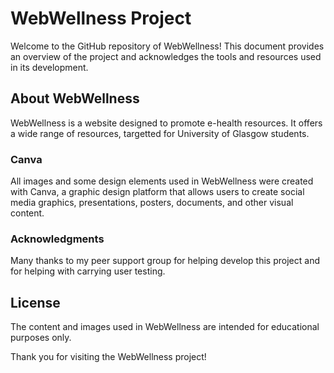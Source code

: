 # WebWellness Project
Welcome to the GitHub repository of WebWellness! This document provides an overview of the project and acknowledges the tools and resources used in its development.

## About WebWellness
WebWellness is a website designed to promote e-health resources. It offers a wide range of resources, targetted for University of Glasgow students.

### Canva
All images and some design elements used in WebWellness were created with Canva, a graphic design platform that allows users to create social media graphics, presentations, posters, documents, and other visual content. 

### Acknowledgments
Many thanks to my peer support group for helping develop this project and for helping with carrying user testing.

## License
The content and images used in WebWellness are intended for educational purposes only.


Thank you for visiting the WebWellness project!
